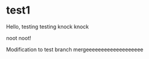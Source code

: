 # test1
Hello, testing testing
knock knock

noot noot!

Modification to test branch mergeeeeeeeeeeeeeeeeeee

